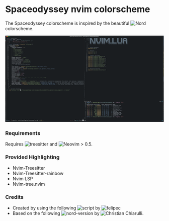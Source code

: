 # Spaceodyssey nvim colorscheme

The Spaceodyssey colorscheme is inspired by the beautiful ![Nord](https://github.com/arcticicestudio/nord) colorscheme.

![Screenshot](/screenshots/nvim.png?raw=true "Example Screenshot in Lua")

### Requirements
Requires ![treesitter](https://github.com/nvim-treesitter/nvim-treesitter) and ![Neovim](https://github.com/neovim/neovim) > 0.5.

### Provided Highlighting
- Nvim-Treesitter
- Nvim-Treesitter-rainbow
- Nvim LSP
- Nvim-tree.nvim

### Credits
- Created by using the following ![script](https://github.com/felipec/vim-felipec/blob/master/generate) by ![felipec](https://github.com/felipec)
- Based on the following ![nord-version](https://github.com/ChristianChiarulli/nvcode-color-schemes.vim/blob/master/nord.yml) by ![Christian Chiarulli](https://github.com/ChristianChiarulli).
